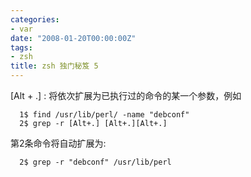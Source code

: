 ```yaml
---
categories:
- var
date: "2008-01-20T00:00:00Z"
tags:
- zsh
title: zsh 独门秘笈 5
---
```


[Alt + .]
: 将依次扩展为已执行过的命令的某一个参数，例如

      1$ find /usr/lib/perl/ -name "debconf"
      2$ grep -r [Alt+.] [Alt+.][Alt+.]
    
   第2条命令将自动扩展为:

      2$ grep -r "debconf" /usr/lib/perl
